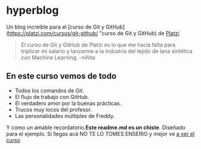 # hyperblog
Un blog increíble para el [curso de Git y GitHub](https://platzi.com/cursos/git-github/ "curso de Git y GitHub) de [Platzi](https://platzi.com/"Platzi")
>El curso de Git y GitHub de Platzi es lo que me hacía falta para triplicar mi salario y lanzarme a la industria del tejido de lana sintética con Machine Learning.
> -niñita

## En este curso vemos de todo
- Todos los comandos de Git.
- El flujo de trabajo con GitHub.
- El verdadero amor por la buenas prácticas.
- Trucos muy locos del profesor.
- Las personalidades múltiples de Freddy.

Y como un amable recordatorio.**Este readme.md es un chiste**. Diseñado para el ejemplo. Si llegas acá NO TE LO TOMES ENSERIO y mejor ve [a ver el curso](https://platzi.com/cursos/git-github/ "a ver el curso")


 

